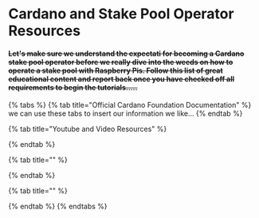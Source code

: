 # Cardano and Stake Pool Operator Resources

#### 

#### ~~Let's make sure we understand the expectati for becoming a Cardano stake pool operator before we really dive into the weeds on how to operate a stake pool with Raspberry Pis. Follow this list of great educational content and report back once you have checked off all requirements to begin the tutorials.....~~

{% tabs %}
{% tab title="Official Cardano Foundation Documentation" %}
we can use these tabs to insert our information we like...
{% endtab %}

{% tab title="Youtube and Video Resources" %}

{% endtab %}

{% tab title="" %}

{% endtab %}

{% tab title="" %}

{% endtab %}
{% endtabs %}

